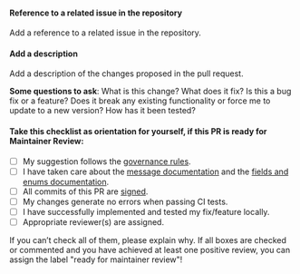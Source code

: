 ﻿#### Reference to a related issue in the repository
Add a reference to a related issue in the repository.

#### Add a description
Add a description of the changes proposed in the pull request.

**Some questions to ask**:
What is this change?
What does it fix?
Is this a bug fix or a feature? Does it break any existing functionality or force me to update to a new version?
How has it been tested?

#### Take this checklist as orientation for yourself, if this PR is ready for Maintainer Review:
- [ ] My suggestion follows the [governance rules](https://github.com/openMSL/governance-and-documentation).
- [ ] I have taken care about the [message documentation](https://opensimulationinterface.github.io/osi-antora-generator/asamosi/latest/specification/contributing/commenting_messages.html) and the [fields and enums documentation](https://opensimulationinterface.github.io/osi-antora-generator/asamosi/latest/specification/contributing/commenting_fields_enums.html).
- [ ] All commits of this PR are [signed](https://docs.github.com/en/authentication/managing-commit-signature-verification/signing-commits).
- [ ] My changes generate no errors when passing CI tests. 
- [ ] I have successfully implemented and tested my fix/feature locally.
- [ ] Appropriate reviewer(s) are assigned.

If you can’t check all of them, please explain why.
If all boxes are checked or commented and you have achieved at least one positive review, you can assign the label "ready for maintainer review"!
